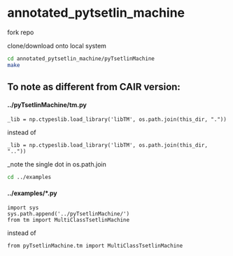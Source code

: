 # annotated_pytsetlin_machine
fork repo

clone/download onto local system

~~~~bash
cd annotated_pytsetlin_machine/pyTsetlinMachine
make
~~~~

## To note as different from CAIR version:
####  ../pyTsetlinMachine/tm.py 
~~~~ 
_lib = np.ctypeslib.load_library('libTM', os.path.join(this_dir, "."))
~~~~ 

instead of 
~~~~ 
_lib = np.ctypeslib.load_library('libTM', os.path.join(this_dir, ".."))
~~~~ 
_note the single dot in os.path.join

~~~~bash
cd ../examples
~~~~

#### ../examples/*.py
~~~~ 
import sys
sys.path.append('../pyTsetlinMachine/')
from tm import MultiClassTsetlinMachine
~~~~ 

instead of 
~~~~ 
from pyTsetlinMachine.tm import MultiClassTsetlinMachine 
~~~~ 
